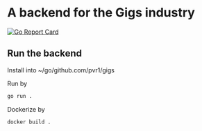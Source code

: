 # A backend for the Gigs industry
[![Go Report Card](https://goreportcard.com/badge/github.com/pvr1/gigs)](https://goreportcard.com/report/github.com/pvr1/gigs)
[![<pvr1>](https://circleci.com/<gh>/<pvr1>/<gigs>.svg?style=svg)](<LINK>)
## Run the backend 

Install into ~/go/github.com/pvr1/gigs

Run by 

```bash
go run .
```

Dockerize by

```bash
docker build .
```
